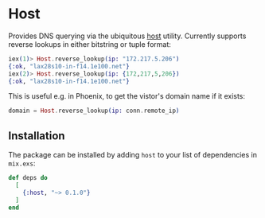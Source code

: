 # Host

Provides DNS querying via the ubiquitous [host](http://manpages.ubuntu.com/manpages/bionic/man1/host.1.html) utility. 
Currently supports reverse lookups in either bitstring or tuple format:

```elixir
iex(1)> Host.reverse_lookup(ip: "172.217.5.206")
{:ok, "lax28s10-in-f14.1e100.net"}
iex(2)> Host.reverse_lookup(ip: {172,217,5,206})
{:ok, "lax28s10-in-f14.1e100.net"}
```

This is useful e.g. in Phoenix, to get the vistor's domain name if it exists:

```elixir
domain = Host.reverse_lookup(ip: conn.remote_ip)
```

## Installation

The package can be installed by adding `host` to your list of
dependencies in `mix.exs`:

```elixir
def deps do
  [
    {:host, "~> 0.1.0"}
  ]
end
```

